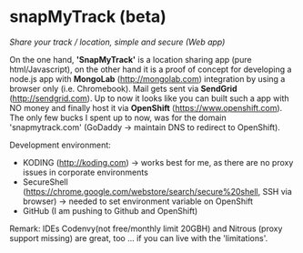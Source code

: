 # snapMyTrack (beta)
*Share your track / location, simple and secure (Web app)*

On the one hand, **'SnapMyTrack'** is a location sharing app (pure html/Javascript),
on the other hand it is a proof of concept for developing a node.js app with **MongoLab** (http://mongolab.com) integration by using a browser only (i.e. Chromebook). Mail gets sent via **SendGrid** (http://sendgrid.com).
Up to now it looks like you can built such a app with NO money and finally host it via **OpenShift** (https://www.openshift.com). The only few bucks I spent up to now, was for the domain 'snapmytrack.com' (GoDaddy -> maintain DNS to redirect to OpenShift).

Development environment:
- KODING (http://koding.com) -> works best for me, as there are no proxy issues in corporate environments
- SecureShell (https://chrome.google.com/webstore/search/secure%20shell, SSH via browser) -> needed to set environment variable on OpenShift
- GitHub (I am pushing to Github and OpenShift)

Remark: IDEs Codenvy(not free/monthly limit 20GBH) and Nitrous (proxy support missing) are great, too ... if you can live with the 'limitations'.  
